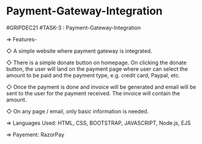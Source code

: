 # Payment-Gateway-Integration
#GRIPDEC21 #TASK-3 : Payment-Gateway-Integration

=> Features-

◇ A simple website where payment gateway is integrated.

◇ There is a simple donate button on homepage. On clicking the donate button, the user will land on the payment page where user can select the amount to be paid and the payment type, e.g. credit card, Paypal, etc.

◇ Once the payment is done and invoice will be generated and email will be sent to the user for the payment received. The invoice will contain the amount.

◇ On any page / email, only basic information is needed.

=> Languages Used: HTML, CSS, BOOTSTRAP, JAVASCRIPT, Node.js, EJS

=> Payement: RazorPay
